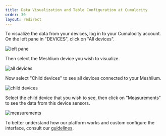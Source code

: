 ```yaml
---
title: Data Visualization and Table Configuration at Cumulocity
order: 30
layout: redirect
---
```


<a name="data"></a>
To visualize the data from your devices, log in to your Cumulocity account. On the left pane in "DEVICES", click on "All devices".

![left pane](/guides/images/devices/meshlium/cumulocity_left_pane.png)

Then select the Meshlium device you wish to visualize.

![all devices](/guides/images/devices/meshlium/all_devices.png)

Now select "Child devices" to see all devices connected to your Meshlium.

![child devices](/guides/images/devices/meshlium/child_devices.png)

Select the child device that you wish to see, then click on "Measurements" to see the data from this device sensors.

![measurements](/guides/images/devices/meshlium/measurements.png)

To better understand how our platform works and custom configure the interface, consult our [guidelines](https://www.cumulocity.com/guides/).


